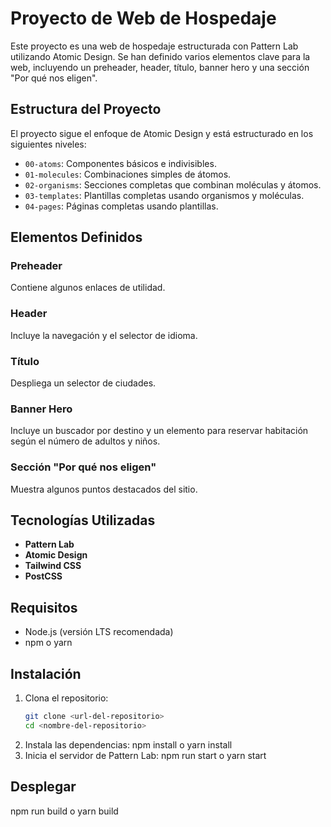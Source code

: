 # Proyecto de Web de Hospedaje

Este proyecto es una web de hospedaje estructurada con Pattern Lab utilizando Atomic Design. Se han definido varios elementos clave para la web, incluyendo un preheader, header, título, banner hero y una sección "Por qué nos eligen".

## Estructura del Proyecto

El proyecto sigue el enfoque de Atomic Design y está estructurado en los siguientes niveles:

- `00-atoms`: Componentes básicos e indivisibles.
- `01-molecules`: Combinaciones simples de átomos.
- `02-organisms`: Secciones completas que combinan moléculas y átomos.
- `03-templates`: Plantillas completas usando organismos y moléculas.
- `04-pages`: Páginas completas usando plantillas.

## Elementos Definidos

### Preheader

Contiene algunos enlaces de utilidad.

### Header

Incluye la navegación y el selector de idioma.

### Título

Despliega un selector de ciudades.

### Banner Hero

Incluye un buscador por destino y un elemento para reservar habitación según el número de adultos y niños.

### Sección "Por qué nos eligen"

Muestra algunos puntos destacados del sitio.

## Tecnologías Utilizadas

- **Pattern Lab**
- **Atomic Design**
- **Tailwind CSS**
- **PostCSS**

## Requisitos

- Node.js (versión LTS recomendada)
- npm o yarn

## Instalación

1. Clona el repositorio:
   ```sh
   git clone <url-del-repositorio>
   cd <nombre-del-repositorio>
2. Instala las dependencias:
   npm install o yarn install
3. Inicia el servidor de Pattern Lab:
npm run start o yarn start

## Desplegar
npm run build o yarn build
